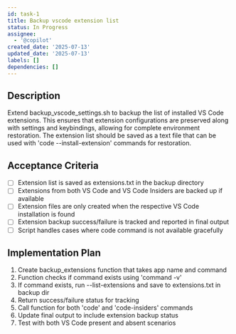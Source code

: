 ```yaml
---
id: task-1
title: Backup vscode extension list
status: In Progress
assignee:
  - '@copilot'
created_date: '2025-07-13'
updated_date: '2025-07-13'
labels: []
dependencies: []
---
```


## Description

Extend backup_vscode_settings.sh to backup the list of installed VS Code extensions. This ensures that extension configurations are preserved along with settings and keybindings, allowing for complete environment restoration. The extension list should be saved as a text file that can be used with 'code --install-extension' commands for restoration.
## Acceptance Criteria

- [ ] Extension list is saved as extensions.txt in the backup directory
- [ ] Extensions from both VS Code and VS Code Insiders are backed up if available
- [ ] Extension files are only created when the respective VS Code installation is found
- [ ] Extension backup success/failure is tracked and reported in final output
- [ ] Script handles cases where code command is not available gracefully

## Implementation Plan

1. Create backup_extensions function that takes app name and command
2. Function checks if command exists using 'command -v'
3. If command exists, run --list-extensions and save to extensions.txt in backup dir
4. Return success/failure status for tracking
5. Call function for both 'code' and 'code-insiders' commands
6. Update final output to include extension backup status
7. Test with both VS Code present and absent scenarios
